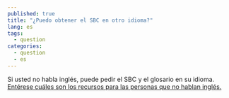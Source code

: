```yaml
---
published: true
title: "¿Puedo obtener el SBC en otro idioma?"
lang: es
tags: 
  - question
categories: 
  - question
  - es
---
```


Si usted no habla inglés, puede pedir el SBC y el glosario en su idioma. [Entérese cuáles son los recursos para las personas que no hablan inglés.](/language-resources)
